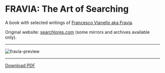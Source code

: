 # FRAVIA: The Art of Searching

A book with selected writings of [Francesco Vianello aka Fravia](https://en.wikipedia.org/wiki/Fravia).

Original website: [searchlores.com](https://web.archive.org/web/20191022173743/http://search.lores.eu/indexo.htm) (some mirrors and archives available only).

---

![fravia-preview](https://github.com/soxoj/FRAVIA/assets/31013580/9885bdfc-aad6-4af6-91d7-1e0d903deab7)

---

[Download PDF](https://raw.githubusercontent.com/soxoj/FRAVIA/main/FRAVIA%20The%20Art%20of%20Searching.pdf)
